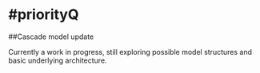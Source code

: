 #priorityQ
=========

##Cascade model update

Currently a work in progress, still exploring possible model structures and basic underlying architecture.
